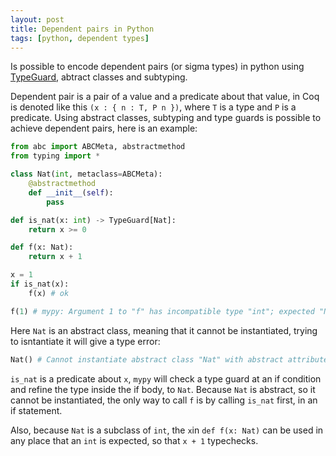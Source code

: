 ```yaml
---
layout: post
title: Dependent pairs in Python
tags: [python, dependent types]
---
```


Is possible to encode dependent pairs (or sigma types) in python
using [TypeGuard](https://mypy.readthedocs.io/en/stable/type_narrowing.html?highlight=typeguard),
abtract classes and subtyping.

Dependent pair is a pair of a value and a predicate about that value, in Coq
is denoted like this `(x : { n : T, P n })`, where `T` is a type and
`P` is a predicate. Using abstract classes, subtyping and type guards
is possible to achieve dependent pairs, here is an example:

```python
from abc import ABCMeta, abstractmethod
from typing import *

class Nat(int, metaclass=ABCMeta):
    @abstractmethod
    def __init__(self):
        pass

def is_nat(x: int) -> TypeGuard[Nat]:
    return x >= 0

def f(x: Nat):
    return x + 1

x = 1
if is_nat(x):
    f(x) # ok

f(1) # mypy: Argument 1 to "f" has incompatible type "int"; expected "Nat"  [arg-type]
```

Here `Nat` is an abstract class, meaning that it cannot be instantiated, trying to
isntantiate it will give a type error:

```python
Nat() # Cannot instantiate abstract class "Nat" with abstract attribute "__init__"  [abstract] [2 times]
```

`is_nat` is a predicate about `x`, `mypy` will check a type guard at
an if condition and refine the type inside the if body, to `Nat`. Because
`Nat` is abstract, so it cannot be instantiated, the only way to call `f`
is by calling `is_nat` first, in an if statement.

Also, because `Nat` is a subclass of `int`, the `x`in `def f(x: Nat)` can be used
in any place that an `int` is expected, so that `x + 1` typechecks.
